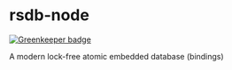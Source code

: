 # rsdb-node

[![Greenkeeper badge](https://badges.greenkeeper.io/passcod/rsdb-node.svg)](https://greenkeeper.io/)

A modern lock-free atomic embedded database (bindings)
